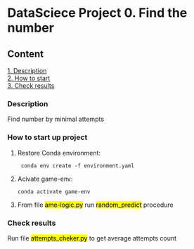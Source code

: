 # DataSciece Project 0. Find the number

## Content  
[1. Description](.README.md#Description)  
[2. How to start](.README.md#How-to-start)  
[3. Check results](.README.md#Check-results)  

### Description    
Find number by minimal attempts





### How to start up project    
 1. Restore Conda environment:
    ```
     conda env create -f environment.yaml
    ```

 2. Acivate game-env:
     ```
     conda activate game-env
     ```
 3. From file <mark>ame-logic.py</mark> run <mark>random_predict</mark> procedure 


### Check results

Run file <mark>attempts_cheker.py</mark> to get average attempts count




